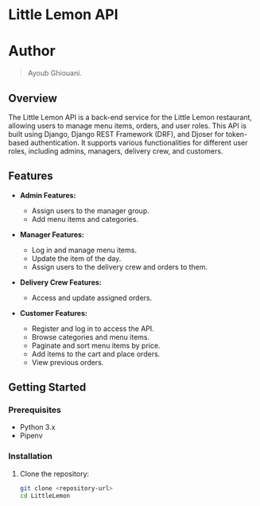 # Little Lemon API

# Author
> Ayoub Ghiouani.

## Overview
The Little Lemon API is a back-end service for the Little Lemon restaurant, allowing users to manage menu items, orders, and user roles. This API is built using Django, Django REST Framework (DRF), and Djoser for token-based authentication. It supports various functionalities for different user roles, including admins, managers, delivery crew, and customers.

## Features
- **Admin Features:**
  - Assign users to the manager group.
  - Add menu items and categories.
  
- **Manager Features:**
  - Log in and manage menu items.
  - Update the item of the day.
  - Assign users to the delivery crew and orders to them.
  
- **Delivery Crew Features:**
  - Access and update assigned orders.
  
- **Customer Features:**
  - Register and log in to access the API.
  - Browse categories and menu items.
  - Paginate and sort menu items by price.
  - Add items to the cart and place orders.
  - View previous orders.

## Getting Started

### Prerequisites
- Python 3.x
- Pipenv

### Installation
1. Clone the repository:
   ```bash
   git clone <repository-url>
   cd LittleLemon

